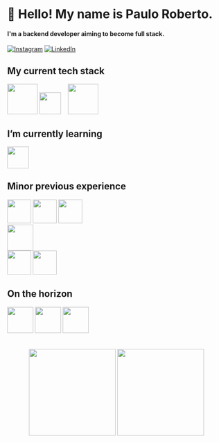 # 👋 Hello! My name is Paulo Roberto.
#### I'm a backend developer aiming to become full stack.
[![Instagram](https://img.shields.io/badge/Instagram-%23E4405F.svg?logo=Instagram&logoColor=white)]([https://instagram.com/pauloroberto.dev?igshid=YmMyMTA2M2Y=](https://instagram.com/pauloroberto.dev?igshid=YmMyMTA2M2Y=)) [![LinkedIn](https://img.shields.io/badge/LinkedIn-%230077B5.svg?logo=linkedin&logoColor=white)](https://www.linkedin.com/in/paulorobertovrc/)

## My current tech stack
<div style="display: inline_block">
<img height="70" width="70" src="https://cdn.jsdelivr.net/gh/devicons/devicon/icons/java/java-original-wordmark.svg" />
<img height="50" width="50" src="https://cdn.jsdelivr.net/gh/devicons/devicon/icons/spring/spring-original.svg" /> &nbsp;&nbsp;
<img height="70" width="70" src="https://cdn.jsdelivr.net/gh/devicons/devicon/icons/mysql/mysql-original-wordmark.svg" />          
</div>

## I’m currently learning
<div style="display: inline_block">
<img height="50" width="50" src="https://cdn.jsdelivr.net/gh/devicons/devicon/icons/angularjs/angularjs-plain.svg" />
</div>

## Minor previous experience
<div style="display: inline_block">
<img height="55" width="55" src="https://cdn.jsdelivr.net/gh/devicons/devicon/icons/css3/css3-original.svg" />
<img height="55" width="55" src="https://cdn.jsdelivr.net/gh/devicons/devicon/icons/html5/html5-original.svg" />
<img height="55" width="55"  src="https://cdn.jsdelivr.net/gh/devicons/devicon/icons/javascript/javascript-original.svg" />
</div>
<div style="display: inline_block">          
<img height="60" width="60"src="https://cdn.jsdelivr.net/gh/devicons/devicon/icons/php/php-original.svg" />
</div>
<div style="display: inline_block">          
<img height="55" width="55" src="https://cdn.jsdelivr.net/gh/devicons/devicon/icons/c/c-plain.svg" />
<img height="55" width="55" src="https://cdn.jsdelivr.net/gh/devicons/devicon/icons/cplusplus/cplusplus-plain.svg" />
</div>

## On the horizon
<div style="display: inline_block">
<img height="60" width="60" src="https://cdn.jsdelivr.net/gh/devicons/devicon/icons/apachekafka/apachekafka-original.svg" />
<img height="60" width="60" src="https://cdn.jsdelivr.net/gh/devicons/devicon/icons/postgresql/postgresql-original.svg" />          
<img height="60" width="60" src="https://cdn.jsdelivr.net/gh/devicons/devicon/icons/python/python-original.svg" />          
</div>
<br>
<br>
<div align="center">
<img height=200em src="https://github-readme-streak-stats.herokuapp.com/?user=paulorobertovrc&theme=nord&hide_border=false" />
<img height=200em src=https://github-readme-stats.vercel.app/api/top-langs/?username=paulorobertovrc&theme=nord&hide_border=false&include_all_commits=true&count_private=true&layout=compact" />
</div>
